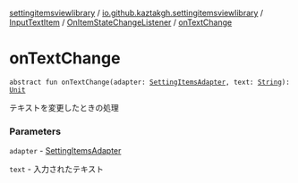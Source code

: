 [settingitemsviewlibrary](../../../index.md) / [io.github.kaztakgh.settingitemsviewlibrary](../../index.md) / [InputTextItem](../index.md) / [OnItemStateChangeListener](index.md) / [onTextChange](./on-text-change.md)

# onTextChange

`abstract fun onTextChange(adapter: `[`SettingItemsAdapter`](../../-setting-items-adapter/index.md)`, text: `[`String`](https://kotlinlang.org/api/latest/jvm/stdlib/kotlin/-string/index.html)`): `[`Unit`](https://kotlinlang.org/api/latest/jvm/stdlib/kotlin/-unit/index.html)

テキストを変更したときの処理

### Parameters

`adapter` - [SettingItemsAdapter](../../-setting-items-adapter/index.md)

`text` - 入力されたテキスト